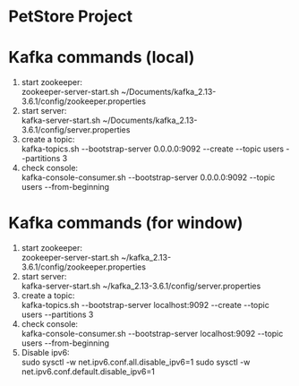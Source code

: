 # PetStore Project


# Kafka commands (local)
1. start zookeeper: <br> 
zookeeper-server-start.sh ~/Documents/kafka_2.13-3.6.1/config/zookeeper.properties
2. start server: <br>
kafka-server-start.sh ~/Documents/kafka_2.13-3.6.1/config/server.properties
3. create a topic: <br>
kafka-topics.sh --bootstrap-server 0.0.0.0:9092 --create --topic users --partitions 3
4. check console: <br>
kafka-console-consumer.sh --bootstrap-server 0.0.0.0:9092 --topic users --from-beginning

# Kafka commands (for window)
1. start zookeeper: <br>
   zookeeper-server-start.sh ~/kafka_2.13-3.6.1/config/zookeeper.properties
2. start server: <br>
   kafka-server-start.sh ~/kafka_2.13-3.6.1/config/server.properties
3. create a topic: <br>
   kafka-topics.sh --bootstrap-server localhost:9092 --create --topic users --partitions 3
4. check console: <br>
   kafka-console-consumer.sh --bootstrap-server localhost:9092 --topic users --from-beginning
5. Disable ipv6: <br>
   sudo sysctl -w net.ipv6.conf.all.disable_ipv6=1
   sudo sysctl -w net.ipv6.conf.default.disable_ipv6=1

